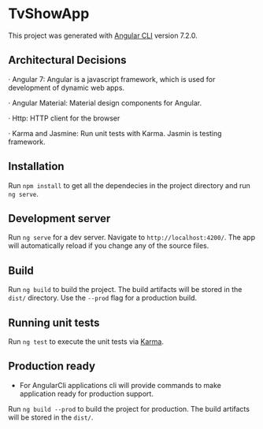 # TvShowApp

This project was generated with [Angular CLI](https://github.com/angular/angular-cli) version 7.2.0.

## Architectural Decisions

· Angular 7: Angular is a javascript framework, which is used for development of dynamic web apps.

· Angular Material: Material design components for Angular.

· Http: HTTP client for the browser

· Karma and Jasmine: Run unit tests with Karma. Jasmin is testing framework.

## Installation

Run `npm install` to get all the dependecies in the project directory and run `ng serve`. 

## Development server

Run `ng serve` for a dev server. Navigate to `http://localhost:4200/`. The app will automatically reload if you change any of the source files.


## Build

Run `ng build` to build the project. The build artifacts will be stored in the `dist/` directory. Use the `--prod` flag for a production build.

## Running unit tests

Run `ng test` to execute the unit tests via [Karma](https://karma-runner.github.io).


## Production ready

* For AngularCli applications cli will provide commands to make application ready for production support.

Run `ng build --prod` to build the project for production. The build artifacts will be stored in the `dist/`.



